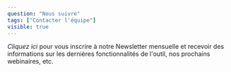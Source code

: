 ```yaml
---
question: "Nous suivre"
tags: ["Contacter l'équipe"]
visible: true
---
```

_Cliquez ici_ pour vous inscrire à notre Newsletter mensuelle et recevoir des informations sur les dernières fonctionnalités de l'outil, nos prochains webinaires, etc. 
